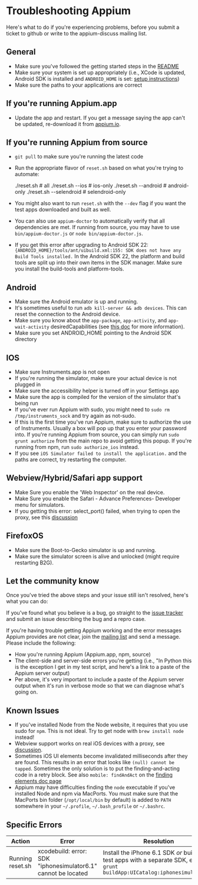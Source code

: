 Troubleshooting Appium
======================
Here's what to do if you're experiencing problems, before you submit a ticket
to github or write to the appium-discuss mailing list.

## General

* Make sure you've followed the getting started steps in the [README](https://github.com/appium/appium/blob/master/README.md)
* Make sure your system is set up appropriately (i.e., XCode is updated, Android SDK is installed and `ANDROID_HOME` is set: [setup instructions](https://github.com/appium/appium/blob/master/docs/running-on-osx.md))
* Make sure the paths to your applications are correct

## If you're running Appium.app

* Update the app and restart. If you get a message saying the app can't be updated,
  re-download it from [appium.io](http://appium.io).

## If you're running Appium from source

* `git pull` to make sure you're running the latest code
* Run the appropriate flavor of `reset.sh` based on what you're trying to automate:
    
    ./reset.sh               # all
    ./reset.sh --ios         # ios-only
    ./reset.sh --android     # android-only
    ./reset.sh --selendroid  # selendroid-only
* You might also want to run `reset.sh` with the `--dev` flag if you want the test apps downloaded and built as well.
* You can also use `appium-doctor` to automatically verify that all dependencies are met. If running from source, you
may have to use `bin/appium-doctor.js` or `node bin/appium-doctor.js`.
* If you get this error after upgrading to Android SDK 22: 
    `{ANDROID_HOME}/tools/ant/uibuild.xml:155: SDK does not have any Build Tools installed.`
In the Android SDK 22, the platform and build tools are split up into their own items in the SDK manager.  Make sure you install the build-tools and platform-tools.

## Android

* Make sure the Android emulator is up and running.
* It's sometimes useful to run `adb kill-server && adb devices`. This can reset the connection to the Android device.
* Make sure you know about the `app-package`, `app-activity`, and `app-wait-activity` desiredCapabilities (see [this doc](https://github.com/appium/appium/blob/master/docs/running-tests.md#run-android) for more information).
* Make sure you set ANDROID_HOME pointing to the Android SDK directory

## IOS

* Make sure Instruments.app is not open
* If you're running the simulator, make sure your actual device is not plugged in
* Make sure the accessibility helper is turned off in your Settings app 
* Make sure the app is compiled for the version of the simulator that's being run
* If you've ever run Appium with sudo, you might need to `sudo rm /tmp/instruments_sock` and try again as not-sudo.
* If this is the first time you've run Appium, make sure to authorize the use of Instruments. Usually a box will pop up that you enter your password into. If you're running Appium from source, you can simply run `sudo grunt authorize` from the main repo to avoid getting this popup. If you're running from npm, run `sudo authorize_ios` instead.
* If you see `iOS Simulator failed to install the application.` and the paths are correct, try restarting the computer.


## Webview/Hybrid/Safari app support

* Make Sure you enable the 'Web Inspector' on the real device.
* Make Sure you enable the Safari - Advance Preferences- Developer menu for simulators.
* If you getting this error: select_port() failed, when trying to open the proxy, see this [discussion](https://groups.google.com/forum/#!topic/appium-discuss/tw2GaSN8WX0)

## FirefoxOS

* Make sure the Boot-to-Gecko simulator is up and running.
* Make sure the simulator screen is alive and unlocked (might require restarting B2G).

## Let the community know

Once you've tried the above steps and your issue still isn't resolved, here's what you can do:

If you've found what you believe is a bug, go straight to the [issue tracker](https://github.com/appium/appium/issues) and submit an issue describing the bug and a repro case.

If you're having trouble getting Appium working and the error messages Appium provides are not clear, join the [mailing list](https://groups.google.com/d/forum/appium-discuss) and send a message. Please include the following:

* How you're running Appium (Appium.app, npm, source)
* The client-side and server-side errors you're getting (i.e., "In Python this is the exception I get in my test script, and here's a link to a paste of the Appium server output)
* Per above, it's very important to include a paste of the Appium server output when it's run in verbose mode so that we can diagnose what's going on.

## Known Issues

* If you've installed Node from the Node website, it requires that you use sudo
  for `npm`. This is not ideal. Try to get node with `brew install node` instead!
* Webview support works on real iOS devices with a proxy, see [discussion](https://groups.google.com/d/msg/appium-discuss/u1ropm4OEbY/uJ3y422a5_kJ).
* Sometimes iOS UI elements become invalidated milliseconds after they are
  found. This results in an error that looks like `(null) cannot be tapped`.
  Sometimes the only solution is to put the finding-and-acting code in a retry
  block. See also `mobile: findAndAct` on the [finding elements doc page](https://github.com/appium/appium/blob/master/docs/finding-elements.md)
* Appium may have difficulties finding the `node` executable if you've installed Node and npm via MacPorts. You must make sure that the MacPorts bin folder (`/opt/local/bin` by default) is added to `PATH` somewhere in your `~/.profile`, `~/.bash_profile` or `~/.bashrc`.

## Specific Errors

|Action|Error|Resolution|
|------|-----|----------|
|Running reset.sh|xcodebuild: error: SDK "iphonesimulator6.1" cannot be located|Install the iPhone 6.1 SDK _or_ build the test apps with a separate SDK, e.g., `grunt buildApp:UICatalog:iphonesimulator5.1`|
